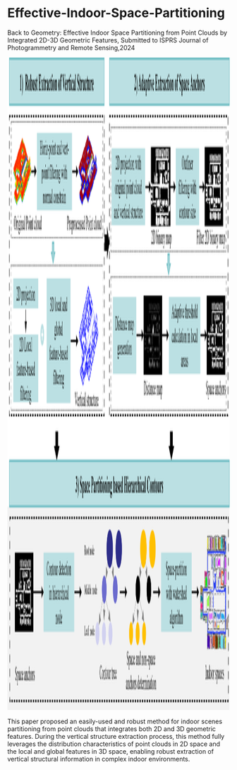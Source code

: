 # Effective-Indoor-Space-Partitioning

Back to Geometry: Effective Indoor Space Partitioning from Point Clouds by Integrated 2D-3D Geometric Features, Submitted to ISPRS Journal of Photogrammetry and Remote Sensing,2024
<p align="center">
  <img src="flowchat.png" width="3007" height="1475">
</p>
This paper proposed an easily-used and robust method for indoor scenes partitioning from point clouds that integrates both 2D and 3D geometric features. During the vertical structure extraction process, this method fully leverages the distribution characteristics of point clouds in 2D space and the local and global features in 3D space, enabling robust extraction of vertical structural information in complex indoor environments. 

